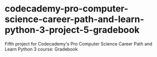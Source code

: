 # codecademy-pro-computer-science-career-path-and-learn-python-3-project-5-gradebook
Fifth project for Codecademy's Pro Computer Science Career Path and Learn Python 3 course: Gradebook
